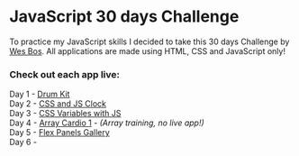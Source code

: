 # JavaScript 30 days Challenge

To practice my JavaScript skills I decided to take this 30 days Challenge by [Wes Bos](https://javascript30.com).
All applications are made using HTML, CSS and JavaScript only!

### Check out each app live: 
Day 1 - [Drum Kit](https://js30-drumkit.vercel.app) <br />
Day 2 - [CSS and JS Clock](https://js30-clock.vercel.app) <br />
Day 3 - [CSS Variables with JS](https://js30-cssvariables.vercel.app/) <br />
Day 4 - [Array Cardio 1](https://github.com/ami-onodera/JavaScript30Challenge/tree/main/04-Array-Cardio1) - _(Array training, no live app!)_ <br />
Day 5 - [Flex Panels Gallery](https://js30-flexpanels.vercel.app) <br />
Day 6 - 
